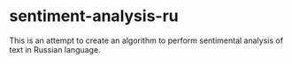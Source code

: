 # sentiment-analysis-ru
This is an attempt to create an algorithm to perform sentimental analysis of text in Russian language.